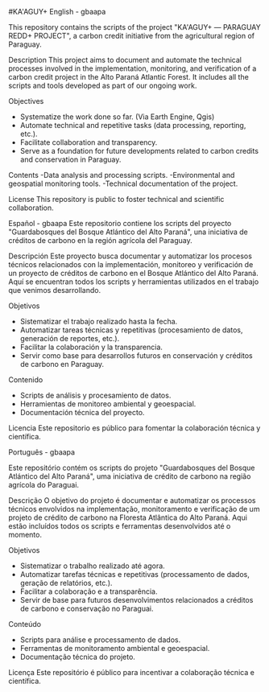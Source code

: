 #KA'AGUY+
English - gbaapa

This repository contains the scripts of the project "KA'AGUY+ — PARAGUAY REDD+ PROJECT", a carbon credit initiative from the agricultural region of Paraguay.

Description
This project aims to document and automate the technical processes involved in the implementation, monitoring, and verification of a carbon credit project in the Alto Paraná Atlantic Forest. It includes all the scripts and tools developed as part of our ongoing work.

Objectives
- Systematize the work done so far. (Via Earth Engine, Qgis)
- Automate technical and repetitive tasks (data processing, reporting, etc.).
- Facilitate collaboration and transparency.
- Serve as a foundation for future developments related to carbon credits and conservation in Paraguay.

Contents
-Data analysis and processing scripts.
-Environmental and geospatial monitoring tools.
-Technical documentation of the project.

License
This repository is public to foster technical and scientific collaboration. 

Español - gbaapa
Este repositorio contiene los scripts del proyecto "Guardabosques del Bosque Atlántico del Alto Paraná", una iniciativa de créditos de carbono en la región agrícola del Paraguay.

Descripción
Este proyecto busca documentar y automatizar los procesos técnicos relacionados con la implementación, monitoreo y verificación de un proyecto de créditos de carbono en el Bosque Atlántico del Alto Paraná. Aquí se encuentran todos los scripts y herramientas utilizados en el trabajo que venimos desarrollando.

Objetivos
- Sistematizar el trabajo realizado hasta la fecha.
- Automatizar tareas técnicas y repetitivas (procesamiento de datos, generación de reportes, etc.).
- Facilitar la colaboración y la transparencia.
- Servir como base para desarrollos futuros en conservación y créditos de carbono en Paraguay.

Contenido
- Scripts de análisis y procesamiento de datos.
- Herramientas de monitoreo ambiental y geoespacial.
- Documentación técnica del proyecto.

Licencia
Este repositorio es público para fomentar la colaboración técnica y científica.

Português - gbaapa

Este repositório contém os scripts do projeto "Guardabosques del Bosque Atlántico del Alto Paraná", uma iniciativa de crédito de carbono na região agrícola do Paraguai.

Descrição
O objetivo do projeto é documentar e automatizar os processos técnicos envolvidos na implementação, monitoramento e verificação de um projeto de crédito de carbono na Floresta Atlântica do Alto Paraná. Aqui estão incluídos todos os scripts e ferramentas desenvolvidos até o momento.

Objetivos
- Sistematizar o trabalho realizado até agora.
- Automatizar tarefas técnicas e repetitivas (processamento de dados, geração de relatórios, etc.).
- Facilitar a colaboração e a transparência.
- Servir de base para futuros desenvolvimentos relacionados a créditos de carbono e conservação no Paraguai.

Conteúdo
- Scripts para análise e processamento de dados.
- Ferramentas de monitoramento ambiental e geoespacial.
- Documentação técnica do projeto.

Licença
Este repositório é público para incentivar a colaboração técnica e científica.

